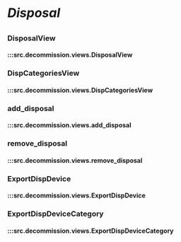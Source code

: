 # ***Disposal***

##

### DisposalView
#### :::src.decommission.views.DisposalView

### DispCategoriesView
#### :::src.decommission.views.DispCategoriesView

### add_disposal
#### :::src.decommission.views.add_disposal

### remove_disposal
#### :::src.decommission.views.remove_disposal

### ExportDispDevice
#### :::src.decommission.views.ExportDispDevice

### ExportDispDeviceCategory
#### :::src.decommission.views.ExportDispDeviceCategory
